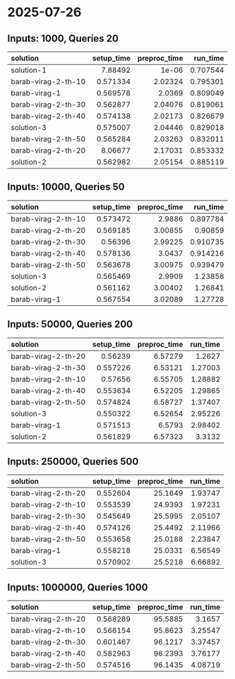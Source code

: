 # 2025-07-26

## Inputs: 1000, Queries 20

| solution            |   setup_time |   preproc_time |   run_time |
|:--------------------|-------------:|---------------:|-----------:|
| solution-1          |     7.88492  |        1e-06   |   0.707544 |
| barab-virag-2-th-10 |     0.571334 |        2.02324 |   0.795301 |
| barab-virag-1       |     0.569578 |        2.0369  |   0.809049 |
| barab-virag-2-th-30 |     0.562877 |        2.04076 |   0.819061 |
| barab-virag-2-th-40 |     0.574138 |        2.02173 |   0.826679 |
| solution-3          |     0.575007 |        2.04446 |   0.829018 |
| barab-virag-2-th-50 |     0.565284 |        2.03263 |   0.832011 |
| barab-virag-2-th-20 |     8.06677  |        2.17031 |   0.853332 |
| solution-2          |     0.562982 |        2.05154 |   0.885119 |

## Inputs: 10000, Queries 50

| solution            |   setup_time |   preproc_time |   run_time |
|:--------------------|-------------:|---------------:|-----------:|
| barab-virag-2-th-10 |     0.573472 |        2.9886  |   0.897784 |
| barab-virag-2-th-20 |     0.569185 |        3.00855 |   0.90859  |
| barab-virag-2-th-30 |     0.56396  |        2.99225 |   0.910735 |
| barab-virag-2-th-40 |     0.578136 |        3.0437  |   0.914216 |
| barab-virag-2-th-50 |     0.563678 |        3.00975 |   0.939479 |
| solution-3          |     0.565469 |        2.9909  |   1.23858  |
| solution-2          |     0.561162 |        3.00402 |   1.26841  |
| barab-virag-1       |     0.567554 |        3.02089 |   1.27728  |

## Inputs: 50000, Queries 200

| solution            |   setup_time |   preproc_time |   run_time |
|:--------------------|-------------:|---------------:|-----------:|
| barab-virag-2-th-20 |     0.56239  |        6.57279 |    1.2627  |
| barab-virag-2-th-30 |     0.557226 |        6.53121 |    1.27003 |
| barab-virag-2-th-10 |     0.57656  |        6.55705 |    1.28882 |
| barab-virag-2-th-40 |     0.553634 |        6.52205 |    1.29865 |
| barab-virag-2-th-50 |     0.574824 |        6.58727 |    1.37407 |
| solution-3          |     0.550322 |        6.52654 |    2.95226 |
| barab-virag-1       |     0.571513 |        6.5793  |    2.98402 |
| solution-2          |     0.561829 |        6.57323 |    3.3132  |

## Inputs: 250000, Queries 500

| solution            |   setup_time |   preproc_time |   run_time |
|:--------------------|-------------:|---------------:|-----------:|
| barab-virag-2-th-20 |     0.552604 |        25.1649 |    1.93747 |
| barab-virag-2-th-10 |     0.553539 |        24.9393 |    1.97231 |
| barab-virag-2-th-30 |     0.545649 |        25.5995 |    2.05107 |
| barab-virag-2-th-40 |     0.574126 |        25.4492 |    2.11966 |
| barab-virag-2-th-50 |     0.553658 |        25.0188 |    2.23847 |
| barab-virag-1       |     0.558218 |        25.0331 |    6.56549 |
| solution-3          |     0.570902 |        25.5218 |    6.66892 |

## Inputs: 1000000, Queries 1000

| solution            |   setup_time |   preproc_time |   run_time |
|:--------------------|-------------:|---------------:|-----------:|
| barab-virag-2-th-20 |     0.568289 |        95.5885 |    3.1657  |
| barab-virag-2-th-10 |     0.566154 |        95.8623 |    3.25547 |
| barab-virag-2-th-30 |     0.601467 |        96.1217 |    3.37457 |
| barab-virag-2-th-40 |     0.582963 |        96.2393 |    3.76177 |
| barab-virag-2-th-50 |     0.574516 |        96.1435 |    4.08719 |